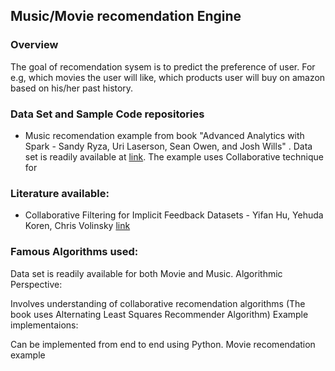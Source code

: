 ## Music/Movie recomendation Engine

### Overview
The goal of recomendation sysem is to predict the preference of user. For e.g, which movies the user will like, which products user will buy on amazon based on his/her past history.

### Data Set and Sample Code repositories
- Music recomendation example from book "Advanced Analytics with Spark - Sandy Ryza, Uri Laserson, Sean Owen, and Josh Wills" . Data set is readily available at [link](http://www-etud.iro.umontreal.ca/~bergstrj/audioscrobbler_data.html). The example uses Collaborative technique for 

### Literature available:
- Collaborative Filtering for Implicit Feedback Datasets - Yifan Hu, Yehuda Koren, Chris Volinsky [link](http://yifanhu.net/PUB/cf.pdf)


### Famous Algorithms used:

Data set is readily available for both Movie and Music.
Algorithmic Perspective:

Involves understanding of collaborative recomendation algorithms (The book uses Alternating Least Squares Recommender Algorithm)
Example implementaions:

Can be implemented from end to end using Python.
Movie recomendation example

